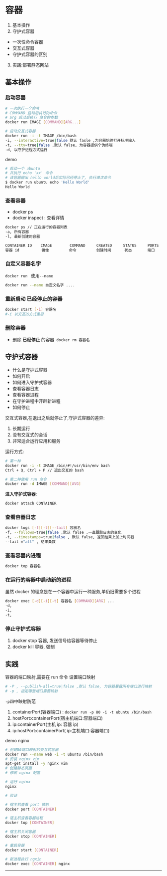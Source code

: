 # 容器
1. 基本操作
2. 守护式容器
  - 一次性命令容器
  - 交互式容器
  - 守护式容器的区别
3. 实践:部署静态网站

## 基本操作

### 启动容器

```bash
# 一次执行一个命令
# COMMAND 启动后执行的命令
# arg 启动后执行 命令的参数
docker run IMAGE [COMMAND][ARG...]

# 启动交互式容器
docker run -i -t IMAGE /bin/bash
-i, --interactive=true|false 默认 fasle ,为容器始终打开标准输入
-t, --tty=true|false ,默认 false, 为容器提供个伪终端
-d, 以守护进程方式运行
```

demo
```bash
# 启动一个 ubuntu
# 并执行 echo 'xx' 命令
# 该容器输出 hello world后实际已经停止了, 执行单次命令
$ docker run ubuntu echo 'Hello World'
Hello World

```

### 查看容器

- docker ps
- docker inspect : 查看详情

```bash
docker ps // 正在运行的容器列表
-a, 所有容器
-l, 最新创建的容器

CONTAINER ID    IMAGE        COMMAND     CREATED     STATUS     PORTS   NAMES
容器 id          镜像         命令         创建时间      状态       端口     名字
```

### 自定义容器名字
`docker run ` 使用`--name`

```bash
docker run --name 自定义名字 ....
```

### 重新启动 已经停止的容器

```bash
docker start [-i] 容器名
#-i 以交互的方式重启
```

### 删除容器
- 删除 __已经停止__ 的容器` docker rm 容器名`



## 守护式容器

- 什么是守护式容器
- 如何开启
- 如何进入守护式容器
- 查看容器日志
- 查看容器进程
- 在守护进程中开辟新进程
- 如何停止

交互式容器,在退出之后就停止了,守护式容器的差异:  

1. 长期运行
2. 没有交互式的会话
3. 非常适合运行应用和服务

运行方式:  
```bash
# 第一种
docker run -i -t IMAGE /bin/#!/usr/bin/env bash
Ctrl + Q, Ctrl + P // 退出交互的 bash

# 第二种使用 run 命令
docker run -d IMAGE [COMMAND][AVG]

```

__进入守护式容器__:
```bash
docker attach CONTAINER
```

### 查看容器日志

```bash
docker logs [-f][-t][--tail] 容器名
-f, --follows=true|false ,默认 false ,一直跟踪日志的变化
-t, --timestamps=true|false , 默认 false, 返回结果上加上时间戳
--tail ="all" , 结果条数
```

### 查看容器内进程

```bash
docker top 容器名
```

### 在运行的容器中启动新的进程
虽然 docker 的理念是在一个容器中运行一种服务,单仍旧需要多个进程  

```bash
docker exec [-d][-i][-t] 容器名 [COMMAND][ARG] ...
-d,  
-i,
-t,
```


### 停止守护式容器

1. docker stop 容器, 发送信号给容器等待停止
2. docker kill 容器, 强制


## 实践

容器的端口映射,需要在 run 命令 设置端口映射
```bash
# -P , --publish-all=true|false ,默认 false, 为容器暴露所有端口进行映射
# -p , 指定哪些端口需要映射

```

`-p`四中映射防范

1. containerPort(容器端口) : `docker run -p 80 -i -t ubuntu /bin/bash`
2. hostPort:containerPort(宿主机端口:容器端口)
3. ip:containerPort(主机 ip: 容器 ip)
4. ip:hostPort:containerPort( ip:主机端口:容器端口)

demo nginx
```bash
# 创建80端口映射的交互式容器
docker run --name web -i -t ubuntu /bin/bash
# 安装 nginx vim
apt-get install -y nginx vim
# 创建静态页面
# 修改 nginx 配置

# 运行 nginx
nginx

# 验证

# 宿主机查看 port 映射
docker port [CONTAINER]

# 宿主机查看容器进程  
docker top [CONTAINER]

# 宿主机关闭容器
docker stop [CONTAINER]

# 重启容器
docker start [CONTAINER]

# 新进程执行 ngxin
docker exec [CONTAINER] nginx

```



- - -
